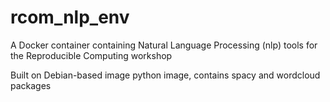 # rcom_nlp_env

A Docker container containing Natural Language Processing (nlp) tools for the Reproducible Computing workshop


Built on Debian-based image python image, contains spacy and wordcloud packages
